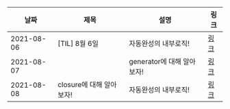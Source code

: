 | 날짜 | 제목 | 설명 | 링크 |
| --- | --- | --- | --- |
| 2021-08-06 | [TIL] 8월 6일 | 자동완성의 내부로직! | [링크](https://velog.io/@jinn2u/8월-6일-TIL) |
| 2021-08-07 |  | generator에 대해 알아보자! | [링크](https://velog.io/@jinn2u/제너레이터란) |
| 2021-08-08 | closure에 대해 알아보자!| 자동완성의 내부로직! | [링크](https://velog.io/@jinn2u/8월-8일-TIL) |

